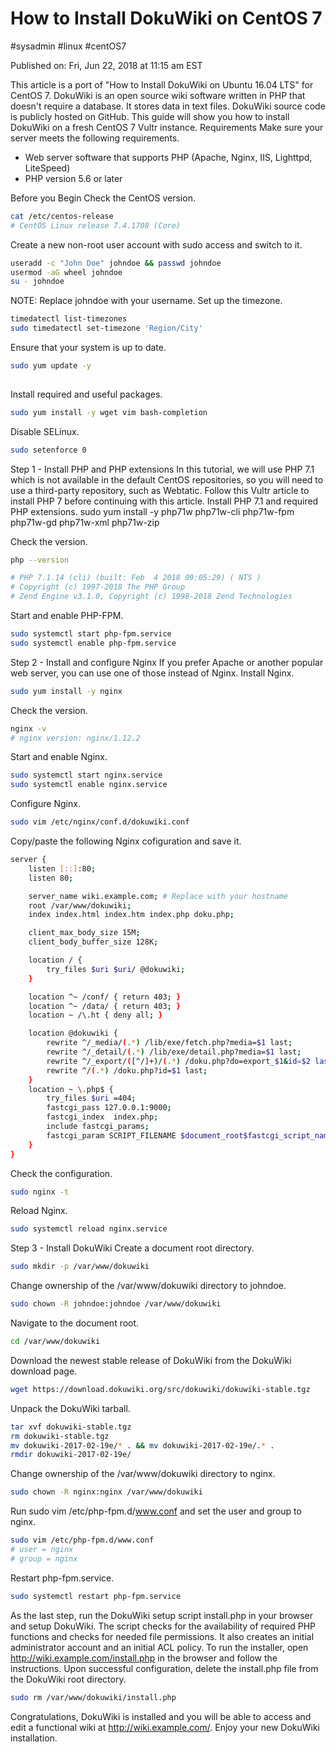 # How to Install DokuWiki on CentOS 7
#sysadmin #linux #centOS7 

Published on: Fri, Jun 22, 2018 at 11:15 am EST

This article is a port of "How to Install DokuWiki on Ubuntu 16.04 LTS" for CentOS 7.
DokuWiki is an open source wiki software written in PHP that doesn't require a database. It stores data in text files. DokuWiki source code is publicly hosted on GitHub. This guide will show you how to install DokuWiki on a fresh CentOS 7 Vultr instance.
Requirements
Make sure your server meets the following requirements.

* Web server software that supports PHP (Apache, Nginx, IIS, Lighttpd, LiteSpeed)
* PHP version 5.6 or later

Before you Begin
Check the CentOS version.

```bash
cat /etc/centos-release
# CentOS Linux release 7.4.1708 (Core)
```

Create a new non-root user account with sudo access and switch to it.

```bash
useradd -c "John Doe" johndoe && passwd johndoe
usermod -aG wheel johndoe
su - johndoe
```

NOTE: Replace johndoe with your username.
Set up the timezone.

```bash
timedatectl list-timezones
sudo timedatectl set-timezone 'Region/City'
```

Ensure that your system is up to date.

```bash
sudo yum update -y
 
```

Install required and useful packages.

```bash
sudo yum install -y wget vim bash-completion
```

Disable SELinux.

```bash
sudo setenforce 0
```

Step 1 - Install PHP and PHP extensions
In this tutorial, we will use PHP 7.1 which is not available in the default CentOS repositories, so you will need to use a third-party repository, such as Webtatic. Follow this Vultr article to install PHP 7 before continuing with this article.
Install PHP 7.1 and required PHP extensions.
sudo yum install -y php71w php71w-cli php71w-fpm php71w-gd php71w-xml php71w-zip

Check the version.

```bash
php --version

# PHP 7.1.14 (cli) (built: Feb  4 2018 09:05:29) ( NTS )
# Copyright (c) 1997-2018 The PHP Group
# Zend Engine v3.1.0, Copyright (c) 1998-2018 Zend Technologies
```

Start and enable PHP-FPM.

```bash
sudo systemctl start php-fpm.service
sudo systemctl enable php-fpm.service
```

Step 2 - Install and configure Nginx
If you prefer Apache or another popular web server, you can use one of those instead of Nginx.
Install Nginx.

```bash
sudo yum install -y nginx
```

Check the version.

```bash
nginx -v
# nginx version: nginx/1.12.2
```

Start and enable Nginx.

```bash
sudo systemctl start nginx.service
sudo systemctl enable nginx.service
```

Configure Nginx.

```bash
sudo vim /etc/nginx/conf.d/dokuwiki.conf
```

Copy/paste the following Nginx cofiguration and save it.

```bash
server {
    listen [::]:80;
    listen 80;

    server_name wiki.example.com; # Replace with your hostname
    root /var/www/dokuwiki;
    index index.html index.htm index.php doku.php;

    client_max_body_size 15M;
    client_body_buffer_size 128K;

    location / {
        try_files $uri $uri/ @dokuwiki;
    }

    location ^~ /conf/ { return 403; }
    location ^~ /data/ { return 403; }
    location ~ /\.ht { deny all; }

    location @dokuwiki {
        rewrite ^/_media/(.*) /lib/exe/fetch.php?media=$1 last;
        rewrite ^/_detail/(.*) /lib/exe/detail.php?media=$1 last;
        rewrite ^/_export/([^/]+)/(.*) /doku.php?do=export_$1&id=$2 last;
        rewrite ^/(.*) /doku.php?id=$1 last;
    }
    location ~ \.php$ {
        try_files $uri =404;
        fastcgi_pass 127.0.0.1:9000;
        fastcgi_index  index.php;
        include fastcgi_params;
        fastcgi_param SCRIPT_FILENAME $document_root$fastcgi_script_name;
    }
}
```

Check the configuration.

```bash
sudo nginx -t
```

Reload Nginx.

```bash
sudo systemctl reload nginx.service
```

Step 3 - Install DokuWiki
Create a document root directory.

```bash
sudo mkdir -p /var/www/dokuwiki
```

Change ownership of the /var/www/dokuwiki directory to johndoe.

```bash
sudo chown -R johndoe:johndoe /var/www/dokuwiki
```

Navigate to the document root.

```bash
cd /var/www/dokuwiki
```

Download the newest stable release of DokuWiki from the DokuWiki download page.

```bash
wget https://download.dokuwiki.org/src/dokuwiki/dokuwiki-stable.tgz
```

Unpack the DokuWiki tarball.

```bash
tar xvf dokuwiki-stable.tgz
rm dokuwiki-stable.tgz
mv dokuwiki-2017-02-19e/* . && mv dokuwiki-2017-02-19e/.* .
rmdir dokuwiki-2017-02-19e/
```

Change ownership of the /var/www/dokuwiki directory to nginx.

```bash
sudo chown -R nginx:nginx /var/www/dokuwiki
```

Run sudo vim /etc/php-fpm.d/www.conf and set the user and group to nginx.

```bash
sudo vim /etc/php-fpm.d/www.conf
# user = nginx
# group = nginx
```

Restart php-fpm.service.

```bash
sudo systemctl restart php-fpm.service
```

As the last step, run the DokuWiki setup script install.php in your browser and setup DokuWiki. The script checks for the availability of required PHP functions and checks for needed file permissions. It also creates an initial administrator account and an initial ACL policy. To run the installer, open http://wiki.example.com/install.php in the browser and follow the instructions.
Upon successful configuration, delete the install.php file from the DokuWiki root directory.

```bash
sudo rm /var/www/dokuwiki/install.php
```

Congratulations, DokuWiki is installed and you will be able to access and edit a functional wiki at http://wiki.example.com/. Enjoy your new DokuWiki installation.